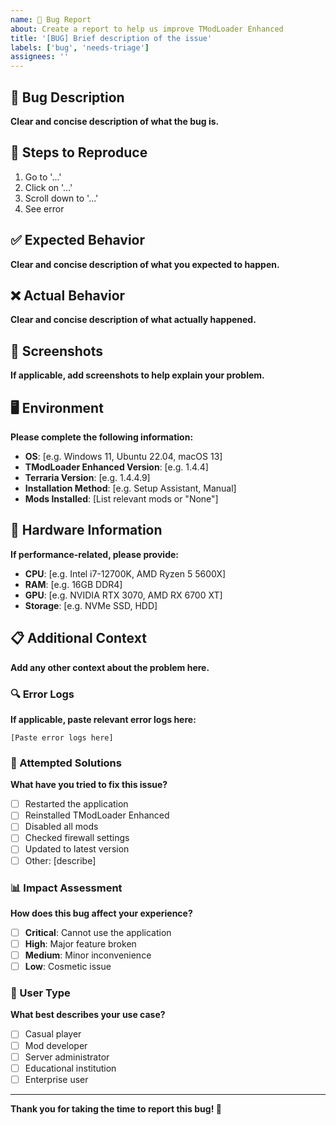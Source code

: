 ```yaml
---
name: 🐛 Bug Report
about: Create a report to help us improve TModLoader Enhanced
title: '[BUG] Brief description of the issue'
labels: ['bug', 'needs-triage']
assignees: ''
---
```


## 🐛 Bug Description

**Clear and concise description of what the bug is.**

## 🔄 Steps to Reproduce

1. Go to '...'
2. Click on '...'
3. Scroll down to '...'
4. See error

## ✅ Expected Behavior

**Clear and concise description of what you expected to happen.**

## ❌ Actual Behavior

**Clear and concise description of what actually happened.**

## 📸 Screenshots

**If applicable, add screenshots to help explain your problem.**

## 🖥️ Environment

**Please complete the following information:**

- **OS**: [e.g. Windows 11, Ubuntu 22.04, macOS 13]
- **TModLoader Enhanced Version**: [e.g. 1.4.4]
- **Terraria Version**: [e.g. 1.4.4.9]
- **Installation Method**: [e.g. Setup Assistant, Manual]
- **Mods Installed**: [List relevant mods or "None"]

## 🔧 Hardware Information

**If performance-related, please provide:**

- **CPU**: [e.g. Intel i7-12700K, AMD Ryzen 5 5600X]
- **RAM**: [e.g. 16GB DDR4]
- **GPU**: [e.g. NVIDIA RTX 3070, AMD RX 6700 XT]
- **Storage**: [e.g. NVMe SSD, HDD]

## 📋 Additional Context

**Add any other context about the problem here.**

### 🔍 Error Logs

**If applicable, paste relevant error logs here:**

```
[Paste error logs here]
```

### 🧪 Attempted Solutions

**What have you tried to fix this issue?**

- [ ] Restarted the application
- [ ] Reinstalled TModLoader Enhanced
- [ ] Disabled all mods
- [ ] Checked firewall settings
- [ ] Updated to latest version
- [ ] Other: [describe]

### 📊 Impact Assessment

**How does this bug affect your experience?**

- [ ] **Critical**: Cannot use the application
- [ ] **High**: Major feature broken
- [ ] **Medium**: Minor inconvenience
- [ ] **Low**: Cosmetic issue

### 🎯 User Type

**What best describes your use case?**

- [ ] Casual player
- [ ] Mod developer
- [ ] Server administrator
- [ ] Educational institution
- [ ] Enterprise user

---

**Thank you for taking the time to report this bug! 🙏** 